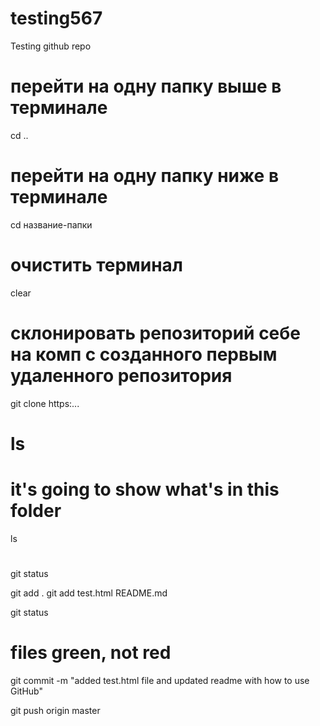 # testing567
Testing github repo

# перейти на одну папку выше в терминале
cd ..

# перейти на одну папку ниже в терминале
cd название-папки

# очистить терминал
clear 

# склонировать репозиторий себе на комп с созданного первым удаленного репозитория
git clone https:...

# ls
# it's going to show what's in this folder
ls

# 
git status

git add .
git add test.html README.md

git status
# files green, not red

git commit -m "added test.html file and updated readme with how to use GitHub"

git push origin master